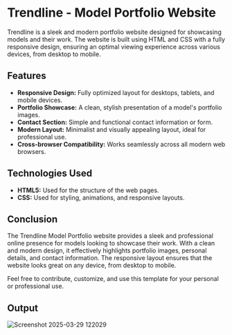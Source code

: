 # Trendline - Model Portfolio Website

Trendline is a sleek and modern portfolio website designed for showcasing models and their work. The website is built using HTML and CSS with a fully responsive design, ensuring an optimal viewing experience across various devices, from desktop to mobile.

## Features
- **Responsive Design:** Fully optimized layout for desktops, tablets, and mobile devices.
- **Portfolio Showcase:** A clean, stylish presentation of a model's portfolio images.
- **Contact Section:** Simple and functional contact information or form.
- **Modern Layout:** Minimalist and visually appealing layout, ideal for professional use.
- **Cross-browser Compatibility:** Works seamlessly across all modern web browsers.

## Technologies Used
- **HTML5:** Used for the structure of the web pages.
- **CSS:** Used for styling, animations, and responsive layouts.

## Conclusion

The Trendline Model Portfolio website provides a sleek and professional online presence for models looking to showcase their work. With a clean and modern design, it effectively highlights portfolio images, personal details, and contact information. The responsive layout ensures that the website looks great on any device, from desktop to mobile.

Feel free to contribute, customize, and use this template for your personal or professional use.

## Output


![Screenshot 2025-03-29 122029](https://github.com/user-attachments/assets/b9a569ed-526d-41d3-aa19-0f34d2c1f87e)
